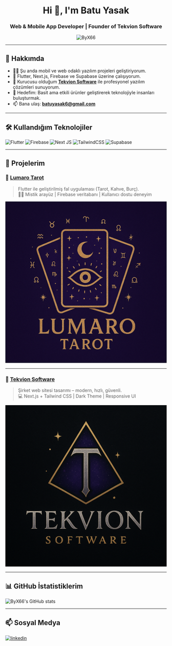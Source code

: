 <h1 align="center">Hi 👋, I'm Batu Yasak</h1>
<h3 align="center">Web & Mobile App Developer | Founder of Tekvion Software</h3>

<p align="center">
  <img src="https://komarev.com/ghpvc/?username=ByX66&label=Profile+Views&color=0e75b6&style=flat" alt="ByX66" />
</p>

---

## 🚀 Hakkımda

- 👨‍💻 Şu anda mobil ve web odaklı yazılım projeleri geliştiriyorum.  
- 🧠 Flutter, Next.js, Firebase ve Supabase üzerine çalışıyorum.  
- 🚀 Kurucusu olduğum [**Tekvion Software**](https://tekvionsoftware.com) ile profesyonel yazılım çözümleri sunuyorum.  
- 🎯 Hedefim: Basit ama etkili ürünler geliştirerek teknolojiyle insanları buluşturmak.  
- 📫 Bana ulaş: **batuyasak6@gmail.com**

---

## 🛠️ Kullandığım Teknolojiler

![Flutter](https://img.shields.io/badge/-Flutter-02569B?style=for-the-badge&logo=flutter&logoColor=white)
![Firebase](https://img.shields.io/badge/-Firebase-FFCA28?style=for-the-badge&logo=firebase&logoColor=black)
![Next JS](https://img.shields.io/badge/-Next.js-black?style=for-the-badge&logo=next.js)
![TailwindCSS](https://img.shields.io/badge/-TailwindCSS-38B2AC?style=for-the-badge&logo=tailwind-css&logoColor=white)
![Supabase](https://img.shields.io/badge/-Supabase-3ECF8E?style=for-the-badge&logo=supabase&logoColor=black)

---

## 📱 Projelerim

### 🔮 [Lumaro Tarot](https://github.com/ByX66/lumaro-tarot)
> Flutter ile geliştirilmiş fal uygulaması (Tarot, Kahve, Burç).  
> 🧙‍♀️ Mistik arayüz | Firebase veritabanı | Kullanıcı dostu deneyim

![Lumaro Tarot](https://github.com/ByX66/ByX66/blob/main/screenshots/LumaroTarot.png)

---

### 💼 [Tekvion Software](https://tekvionsoftware.com)
> Şirket web sitesi tasarımı – modern, hızlı, güvenli.  
> 💻 Next.js + Tailwind CSS | Dark Theme | Responsive UI

![Tekvion Software](https://github.com/ByX66/ByX66/blob/main/screenshots/TekvionSoftware.png)

---

## 📊 GitHub İstatistiklerim

![ByX66's GitHub stats](https://github-readme-stats.vercel.app/api?username=ByX66&show_icons=true&theme=radical)

---

## 📫 Sosyal Medya

<p align="left">
<a href="https://www.linkedin.com/in/batuhan-yasak-385714333/" target="blank"><img align="center" src="https://img.shields.io/badge/-LinkedIn-0077B5?style=flat-square&logo=linkedin&logoColor=white" alt="linkedin" /></a>
</p>
